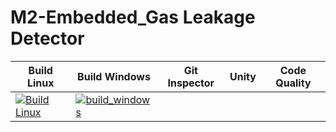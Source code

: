 # M2-Embedded_Gas Leakage Detector
| Build Linux | Build Windows | Git Inspector | Unity | Code Quality  |
|---|---|---|---|---|
| [![Build Linux](https://github.com/manikandan426/M2-Embedded_Gas-Leakage-Detector/actions/workflows/build%20linux.yml/badge.svg)](https://github.com/manikandan426/M2-Embedded_Gas-Leakage-Detector/actions/workflows/build%20linux.yml) | [![build_windows](https://github.com/manikandan426/M2-Embedded_Gas-Leakage-Detector/actions/workflows/build%20windows.yml/badge.svg)](https://github.com/manikandan426/M2-Embedded_Gas-Leakage-Detector/actions/workflows/build%20windows.yml) |
